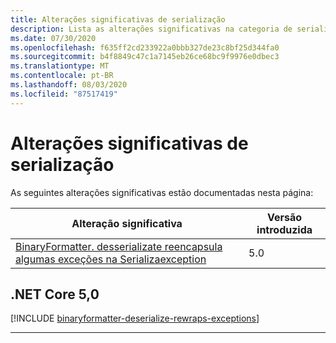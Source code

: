 ```yaml
---
title: Alterações significativas de serialização
description: Lista as alterações significativas na categoria de serialização no .NET Core e no .NET 5,0 e posterior.
ms.date: 07/30/2020
ms.openlocfilehash: f635ff2cd233922a0bbb327de23c8bf25d344fa0
ms.sourcegitcommit: b4f8849c47c1a7145eb26ce68bc9f9976e0dbec3
ms.translationtype: MT
ms.contentlocale: pt-BR
ms.lasthandoff: 08/03/2020
ms.locfileid: "87517419"
---
```

# <a name="serialization-breaking-changes"></a>Alterações significativas de serialização

As seguintes alterações significativas estão documentadas nesta página:

| Alteração significativa | Versão introduzida |
| - | - |
| [BinaryFormatter. desserializate reencapsula algumas exceções na Serializaexception](#binaryformatterdeserialize-rewraps-some-exceptions-in-serializationexception) | 5.0 |

## <a name="net-core-50"></a>.NET Core 5,0

[!INCLUDE [binaryformatter-deserialize-rewraps-exceptions](../../../includes/core-changes/serialization/5.0/binaryformatter-deserialize-rewraps-exceptions.md)]

***
